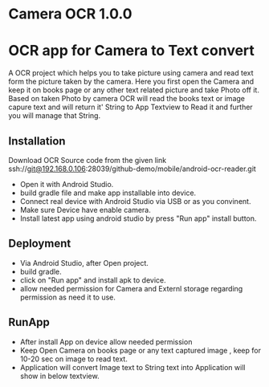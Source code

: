 # Camera OCR 1.0.0

# OCR app for Camera to  Text  convert 
A OCR project which helps you to take picture using camera and read text form the picture taken by the camera.
Here you first open the Camera and keep it on books page or any other text related picture and take Photo off it.
Based on taken Photo by camera OCR will read the books text or image capure text and will return it' String to App Textview to
Read it and further you will manage that String.

## Installation
 Download OCR Source code from the given link
 ssh://git@192.168.0.106:28039/github-demo/mobile/android-ocr-reader.git
 - Open it with Android Studio.
 - build gradle file and make app installable into device.
 - Connect real device with Android Studio via USB or as you convinent.
 - Make sure Device have enable camera.
 - Install latest app using android studio by press "Run app" install button.
     
## Deployment
- Via Android Studio, after Open project.
- build gradle.
- click on "Run app" and install apk to device.
- allow needed permission for Camera and Externl storage regarding permission as need it to use.

## RunApp
- After install App on device allow needed permission
- Keep Open Camera on books page or any text captured image , keep for 10-20 sec on image to read text.
- Application will convert Image text to String text into Application will show in below textview.

